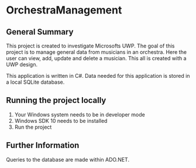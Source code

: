 # OrchestraManagement
 
## General Summary
This project is created to investigate Microsofts UWP. The goal of this project is to manage general data from musicians in an orchestra. Here the user can view, add, update and delete a musician. This all is created with a UWP design.

This application is written in C#. Data needed for this application is stored in a local SQLite database.

## Running the project locally
1. Your Windows system needs to be in developer mode
2. Windows SDK 10 needs to be installed
3. Run the project

## Further Information
Queries to the database are made within ADO.NET.
